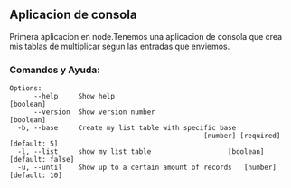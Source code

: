 ## Aplicacion de consola

Primera aplicacion en node.Tenemos una aplicacion de consola que crea mis tablas de multiplicar segun las entradas que enviemos.

### Comandos y Ayuda:

```
Options:
      --help     Show help                                             [boolean]
      --version  Show version number                                   [boolean]
  -b, --base     Create my list table with specific base
                                                [number] [required] [default: 5]
  -l, --list     show my list table                   [boolean] [default: false]
  -u, --until    Show up to a certain amount of records   [number] [default: 10]

```

